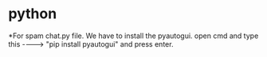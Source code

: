 # python

*For spam chat.py file. We have to install the pyautogui. 
open cmd and type this ----> "pip install pyautogui" and press enter.
